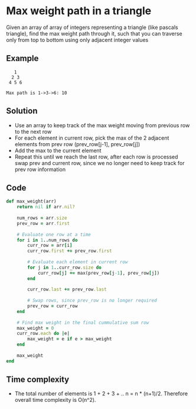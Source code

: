 # Max weight path in a triangle
Given an array of array of integers representing a triangle (like pascals triangle), find the max weight path through it, such that you can traverse only from top to bottom using only adjacent integer values

## Example
```
   1
  2 3
 4 5 6
 
Max path is 1->3->6: 10
```

## Solution
- Use an array to keep track of the max weight moving from previous row to the next row
- For each element in current row, pick the max of the 2 adjacent elements from prev row (prev_row[j-1], prev_row[j])
- Add the max to the current element 
- Repeat this until we reach the last row, after each row is processed swap prev and current row, since we no longer need to keep track for prev row information

## Code
```ruby
def max_weight(arr)
    return nil if arr.nil?
    
    num_rows = arr.size
    prev_row = arr.first
    
    # Evaluate one row at a time
    for i in 1..num_rows do
        curr_row = arr[i]
        curr_row.first += prev_row.first
        
        # Evaluate each element in current row
        for j in 1..curr_row.size do
            curr_row[j] += max(prev_row[j-1], prev_row[j])
        end
        
        curr_row.last += prev_row.last
        
        # Swap rows, since prev_row is no longer required
        prev_row = curr_row
    end
    
    # Find max weight in the final cummulative sum row
    max_weight = 0
    curr_row.each do |e|
        max_weight = e if e > max_weight
    end
    
    max_weight
end
```

## Time complexity
- The total number of elements is 1 + 2 + 3 + .. n = n * (n+1)/2. Therefore overall time complexity is O(n^2).